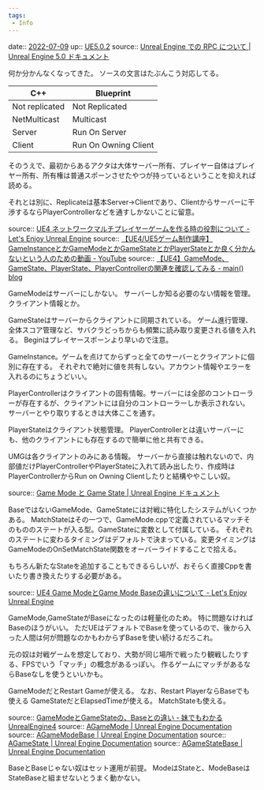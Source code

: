 ```yaml
---
tags:
 - Info
---
```


date:: [2022-07-09](Daily_Note/2022-07-09.md)
up:: [UE5.0.2](../Bar/App/UE5.0.2.md)
source:: [Unreal Engine での RPC について | Unreal Engine 5.0 ドキュメント](https://docs.unrealengine.com/5.0/ja/rpcs-in-unreal-engine/)

何か分かんなくなってきた。
ソースの文言はたぶんこう対応してる。

| C++            | Blueprint            |
| -------------- | -------------------- |
| Not replicated | Not Replicated       |
| NetMulticast   | Multicast            |
| Server         | Run On Server        |
| Client         | Run On Owning Client |

そのうえで、最初からあるアクタは大体サーバー所有、プレイヤー自体はプレイヤー所有、所有権は普通スポーンさせたやつが持っているということを抑えれば読める。

それとは別に、Replicateは基本Server→Clientであり、Clientからサーバーに干渉するならPlayerControllerなどを通すしかないことに留意。

source:: [UE4 ネットワークマルチプレイヤーゲームを作る時の役割について - Let's Enjoy Unreal Engine](https://unrealengine.hatenablog.com/entry/2021/02/23/232048)
source:: [【UE4/UE5ゲーム制作講座】GameInstanceとかGameModeとかGameStateとかPlayerStateとか良く分かんないという人のための動画 - YouTube](https://www.youtube.com/watch?v=15jTIs35YDk)
source:: [【UE4】GameMode、GameState、PlayerState、PlayerControllerの関連を確認してみる - main() blog](https://www.main-function.com/entry/2017/11/22/220527)

GameModeはサーバーにしかない。
サーバーしか知る必要のない情報を管理。クライアント情報とか。

GameStateはサーバーからクライアントに同期されている。
ゲーム進行管理、全体スコア管理など、サバクラどっちからも頻繁に読み取り変更される値を入れる。
Beginはプレイヤースポーンより早いので注意。

GameInstance。ゲームを点けてからずっと全てのサーバーとクライアントに個別に存在する。
それぞれで絶対に値を共有しない。アカウント情報やエラーを入れるのにちょうどいい。

PlayerControllerはクライアントの固有情報。サーバーには全部のコントローラーが存在するが、クライアントには自分のコントローラーしか表示されない。
サーバーとやり取りするときは大体ここを通す。

PlayerStateはクライアント状態管理。
PlayerControllerとは違いサーバーにも、他のクライアントにも存在するので簡単に他と共有できる。

UMGは各クライアントのみにある情報。
サーバーから直接は触れないので、内部値だけPlayerControllerやPlayerStateに入れて読み出したり、作成時はPlayerControllerからRun on Owning Clientしたりと結構ややこしい奴。



source:: [Game Mode と Game State | Unreal Engine ドキュメント](https://docs.unrealengine.com/4.27/ja/InteractiveExperiences/Framework/GameMode/)

BaseではないGameMode、GameStateには対戦に特化したシステムがいくつかある。
MatchStateはその一つで、GameMode.cppで定義されているマッチそのもののステートが入る型。GameStateに変数として付属している。
それぞれのステートに変わるタイミングはデフォルトで決まっている。変更タイミングはGameModeのOnSetMatchState関数をオーバーライドすることで拾える。

もちろん新たなStateを追加することもできるらしいが、おそらく直接Cppを書いたり書き換えたりする必要がある。


source:: [UE4 Game ModeとGame Mode Baseの違いについて - Let's Enjoy Unreal Engine](https://unrealengine.hatenablog.com/entry/2017/01/30/220000)

GameMode,GameStateがBaseになったのは軽量化のため。
特に問題なければBaseのほうがいい。
ただUEはデフォルトでBaseを使っているので、後から入った人間は何が問題なのかもわからずBaseを使い続けるだろこれ。

元の奴は対戦ゲームを想定しており、大勢が同じ場所で戦ったり観戦したりする、FPSでいう「マッチ」の概念があるっぽい。
作るゲームにマッチがあるならBaseなしを使うといいかも。

GameModeだとRestart Gameが使える。
	なお、Restart PlayerならBaseでも使える
GameStateだとElapsedTimeが使える。
MatchStateも使える。

source:: [GameModeとGameStateの、Baseとの違い - 妹でもわかるUnrealEngine4](https://imoue.hatenablog.com/entry/2016/11/18/235302)
source:: [AGameMode | Unreal Engine Documentation](https://docs.unrealengine.com/5.1/en-US/API/Runtime/Engine/GameFramework/AGameMode/)
source:: [AGameModeBase | Unreal Engine Documentation](https://docs.unrealengine.com/5.1/en-US/API/Runtime/Engine/GameFramework/AGameModeBase/)
source:: [AGameState | Unreal Engine Documentation](https://docs.unrealengine.com/5.1/en-US/API/Runtime/Engine/GameFramework/AGameState/)
source:: [AGameStateBase | Unreal Engine Documentation](https://docs.unrealengine.com/5.1/en-US/API/Runtime/Engine/GameFramework/AGameStateBase/)

BaseとBaseじゃない奴はセット運用が前提。
ModeはStateと、ModeBaseはStateBaseと組ませないとうまく動かない。


